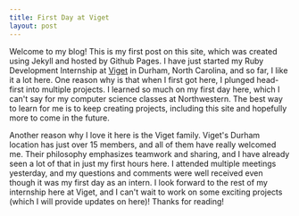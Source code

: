 ```yaml
---
title: First Day at Viget
layout: post
---
```


Welcome to my blog! This is my first post on this site, which was created using Jekyll and hosted by Github Pages. I have just started my Ruby Development Internship at [Viget](http://viget.com) in Durham, North Carolina, and so far, I like it a lot here. One reason why is that when I first got here, I plunged head-first into multiple projects. I learned so much on my first day here, which I can't say for my computer science classes at Northwestern. The best way to learn for me is to keep creating projects, including this site and hopefully more to come in the future.

Another reason why I love it here is the Viget family. Viget's Durham location has just over 15 members, and all of them have really welcomed me. Their philosophy emphasizes teamwork and sharing, and I have already seen a lot of that in just my first hours here. I attended multiple meetings yesterday, and my questions and comments were well received even though it was my first day as an intern. I look forward to the rest of my internship here at Viget, and I can't wait to work on some exciting projects \(which I will provide updates on here\)! Thanks for reading! 